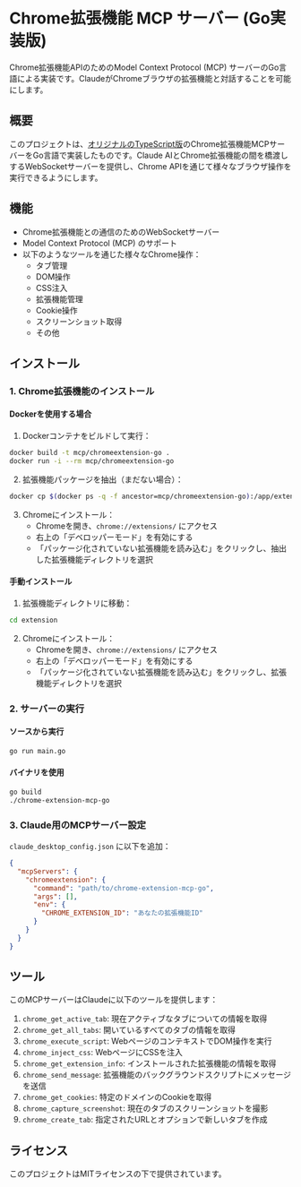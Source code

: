# Chrome拡張機能 MCP サーバー (Go実装版)

Chrome拡張機能APIのためのModel Context Protocol (MCP) サーバーのGo言語による実装です。ClaudeがChromeブラウザの拡張機能と対話することを可能にします。

## 概要

このプロジェクトは、[オリジナルのTypeScript版](https://github.com/tesla0225/chromeextension)のChrome拡張機能MCPサーバーをGo言語で実装したものです。Claude AIとChrome拡張機能の間を橋渡しするWebSocketサーバーを提供し、Chrome APIを通じて様々なブラウザ操作を実行できるようにします。

## 機能

- Chrome拡張機能との通信のためのWebSocketサーバー
- Model Context Protocol (MCP) のサポート
- 以下のようなツールを通じた様々なChrome操作：
  - タブ管理
  - DOM操作
  - CSS注入
  - 拡張機能管理
  - Cookie操作
  - スクリーンショット取得
  - その他

## インストール

### 1. Chrome拡張機能のインストール

#### Dockerを使用する場合
1. Dockerコンテナをビルドして実行：
```bash
docker build -t mcp/chromeextension-go .
docker run -i --rm mcp/chromeextension-go
```

2. 拡張機能パッケージを抽出（まだない場合）：
```bash
docker cp $(docker ps -q -f ancestor=mcp/chromeextension-go):/app/extension extension
```

3. Chromeにインストール：
   - Chromeを開き、`chrome://extensions/` にアクセス
   - 右上の「デベロッパーモード」を有効にする
   - 「パッケージ化されていない拡張機能を読み込む」をクリックし、抽出した拡張機能ディレクトリを選択

#### 手動インストール
1. 拡張機能ディレクトリに移動：
```bash
cd extension
```

2. Chromeにインストール：
   - Chromeを開き、`chrome://extensions/` にアクセス
   - 右上の「デベロッパーモード」を有効にする
   - 「パッケージ化されていない拡張機能を読み込む」をクリックし、拡張機能ディレクトリを選択

### 2. サーバーの実行

#### ソースから実行
```bash
go run main.go
```

#### バイナリを使用
```bash
go build
./chrome-extension-mcp-go
```

### 3. Claude用のMCPサーバー設定

`claude_desktop_config.json` に以下を追加：

```json
{
  "mcpServers": {
    "chromeextension": {
      "command": "path/to/chrome-extension-mcp-go",
      "args": [],
      "env": {
        "CHROME_EXTENSION_ID": "あなたの拡張機能ID"
      }
    }
  }
}
```

## ツール

このMCPサーバーはClaudeに以下のツールを提供します：

1. `chrome_get_active_tab`: 現在アクティブなタブについての情報を取得
2. `chrome_get_all_tabs`: 開いているすべてのタブの情報を取得
3. `chrome_execute_script`: WebページのコンテキストでDOM操作を実行
4. `chrome_inject_css`: WebページにCSSを注入
5. `chrome_get_extension_info`: インストールされた拡張機能の情報を取得
6. `chrome_send_message`: 拡張機能のバックグラウンドスクリプトにメッセージを送信
7. `chrome_get_cookies`: 特定のドメインのCookieを取得
8. `chrome_capture_screenshot`: 現在のタブのスクリーンショットを撮影
9. `chrome_create_tab`: 指定されたURLとオプションで新しいタブを作成

## ライセンス

このプロジェクトはMITライセンスの下で提供されています。